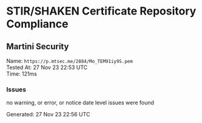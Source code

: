 # STIR/SHAKEN Certificate Repository Compliance

## Martini Security

Name: `https://p.mtsec.me/2884/Mo_TEM91iy9S.pem`\
Tested At: 27 Nov 23 22:53 UTC\
Time: 121ms

### Issues

no warning, or error, or notice date level issues were found

Generated: 27 Nov 23 22:56 UTC